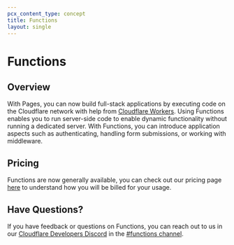 ```yaml
---
pcx_content_type: concept
title: Functions 
layout: single
---
```


# Functions 

## Overview
With Pages, you can now build full-stack applications by executing code on the Cloudflare network with help from [Cloudflare Workers](https://workers.cloudflare.com/). Using Functions enables you to run server-side code to enable dynamic functionality without running a dedicated server. With Functions, you can introduce application aspects such as authenticating, handling form submissions, or working with middleware.

## Pricing 
Functions are now generally available, you can check out our pricing page [here](/pages/platform/functions/pricing) to understand how you will be billed for your usage.

## Have Questions?
If you have  feedback or questions on Functions, you can reach out to us in our [Cloudflare Developers Discord](https://discord.com/invite/cloudflaredev) in the [#functions channel](https://discord.com/channels/595317990191398933/910978223968518144). 
